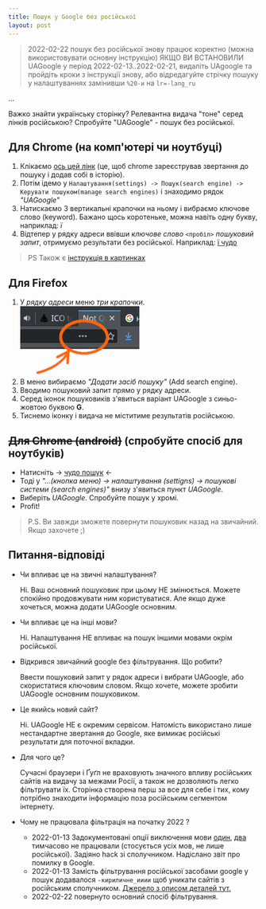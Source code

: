 ```yaml
---
title: Пошук у Google без російської
layout: post
---
```


> 2022-02-22 пошук без російської знову працює коректно (можна використовувати основну інструкцію)
> ЯКЩО ВИ ВСТАНОВИЛИ UAGoogle у період 2022-02-13..2022-02-21, видаліть UAgoogle та пройдіть кроки з інструкції знову, або відредагуйте стрічку пошуку у налаштуваннях замінивши `%20-и` на `lr=-lang_ru` 

...

Важко знайти українську сторінку? Релевантна видача "тоне" серед лінків російською? Спробуйте "UAGoogle" - пошук без російської.


## Для Chrome (на комп'ютері чи ноутбуці)
1. Клікаємо [ось цей лінк](https://www.google.com.ua/search?q=чудо&lr=-lang_ru) (це, щоб chrome зареєстрував звертання до пошуку і додав собі в історію).
1. Потім ідемо у `Налаштування(settings) -> Пошук(search engine) -> Керувати пошуком(manage search engines)` і знаходимо рядок *"UAGoogle"*
1. Натискаємо 3 вертикальні крапочки на ньому і вибраємо ключове слово (keyword). Бажано щось коротеньке, можна навіть одну букву, наприклад: *ї*
1. Відтепер у рядку адреси ввівши *ключове слово* `<пробіл>` *пошуковий запит*, отримуємо результати без російської. Наприклад: [ї чудо](https://www.google.com.ua/search?q=чудо&lr=-lang_ru)

> PS Також є [інструкція в картинках](/assets/uagoogle-chromium.png)


## Для Firefox
1. У *рядку адреси* меню *три крапочки*.
![Меню firefox](/assets/address-menu.png)
1. В меню вибираємо *"Додати засіб пошуку"* (Add search engine).
1. Вводимо пошуковий запит прямо у рядку адреси.
1. Серед іконок пошуковиків з'явиться варіант UAGoogle з синьо-жовтою буквою **G**.
1. Тиснемо іконку і видача не міститиме результатів російською.


## ~~Для Chrome (android)~~ (спробуйте спосіб для ноутбуків)
* Натисніть -> [чудо пошук](https://www.google.com.ua/search?q=чудо&lr=-lang_ru) <-
* Тоді у _"...(кнопка меню) -> налаштування (settigns) -> пошукові системи (search engines)"_ внизу з'явиться пункт _UAGoogle_.
* Виберіть _UAGoogle_. Спробуйте пошук у хромі.
* Profit!
> P.S. Ви завжди зможете повернути пошуковик назад на звичайний. Якщо захочете ;)


## Питання-відповіді
* Чи впливає це на звичні налаштування?

  Ні. Ваш основний пошуковик при цьому НЕ змінюється. Можете спокійно продовжувати ним користуватися. Але якщо дуже хочеться, можна додати UAGoogle основним.

* Чи впливає це на інші мови?

  Ні. Налаштування НЕ впливає на пошук іншими мовами окрім російської.

* Відкрився звичайний google без фільтрування. Що робити?

  Ввести пошуковий запит у рядок адреси і вибрати UAGoogle, або скористатися ключовим словом. Якщо хочете, можете зробити UAGoogle основним пошуковиком.

* Це якийсь новий сайт?
  
  Ні. UAGoogle НЕ є окремим сервісом.
  Натомість використано лише нестандартне звертання до Google, яке вимикає російські результати для поточної вкладки.

* Для чого це?
  
  Сучасні браузери і Ґуґл не враховують значного впливу російських сайтів на видачу за межами Росії, а також не дозволяють легко фільтрувати їх. Сторінка створена перш за все для себе і тих, кому потрібно знаходити інформацію поза російським сегментом інтернету.

* Чому не працювала фільтрація на початку 2022 ?

  - 2022-01-13 Задокументовані опції виключення мови [один](https://developers.google.com/custom-search/docs/xml_results_appendices#booleannotqt), [два](https://developers.google.com/custom-search/docs/xml_results_appendices#languageCollections) тимчасово не працювали (стосується усіх мов, не лише російської). Задіяно hack зі сполучником. Надіслано звіт про помилку в Google.
  - 2022-01-13 Замість фільтрування російської засобами google у пошук додавалося `-кириличне_ииии` щоб уникати сайтів з російським сполучником. [Джерело з описом деталей тут.](https://twitter.com/AsdAsd31174522/status/1450586782081376258)
  - 2022-02-22 повернуто основний спосіб фільтрування.
